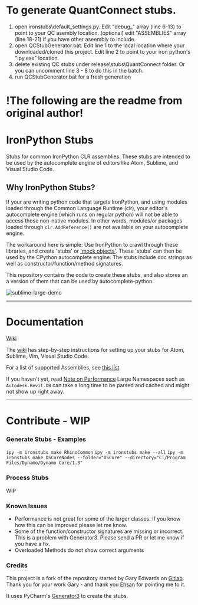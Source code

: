 
# To generate QuantConnect stubs. 
1. open ironstubs\default_settings.py. Edit "debug_" array (line 6-13) to point to your QC asembly location. (optional) edit "ASSEMBLIES" array (line 18-21) if you have other aseembly to include
2. open QCStubGenerator.bat. Edit line 1 to the local location where your downloaded/cloned this project. Edit line 2 to point to your iron python's "ipy.exe" location.
3. delete existing QC stubs under release\stubs\QuantConnect folder. Or you can uncomment line 3 - 8 to do this in the batch.
4. run QCStubGenerator.bat for a fresh generation




# !The following are the readme from original author!

# IronPython Stubs

Stubs for common IronPython CLR assemblies.
These stubs are intended to be used by the autocomplete engine of editors like Atom, Sublime, and Visual Studio Code.

## Why IronPython Stubs?

If your are writing python code that targets IronPython, and using modules loaded through the Common Language Runtime (clr),
your editor's autocomplete engine (which runs on regular python) will not be able to access those non-native modules.
In other words, modules/or packages loaded through `clr.AddReference()` are not available on your autocomplete engine.

The workaround here is simple: Use IronPython to crawl through these libraries,
and create 'stubs' or ['mock objects'](https://en.wikipedia.org/wiki/Mock_object).
These 'stubs' can then be used by the CPython autocomplete engine.
The stubs include doc strings as well as constructor/function/method signatures.

This repository contains the code to create these stubs, and also stores an
a version of them that can be used by autocomplete-python.

![sublime-large-demo](https://github.com/gtalarico/ironpython-stubs/blob/master/docs/sublime/sublime-demo-large.gif)

------------------------------------

# Documentation

[Wiki](https://github.com/gtalarico/ironpython-stubs/wiki)

The [wiki](https://github.com/gtalarico/ironpython-stubs/wiki) has step-by-step instructions for setting up your stubs for Atom, Sublime, Vim, Visual Studio Code.

For a list of supported Assemblies, see [this list](https://github.com/gtalarico/ironpython-stubs/tree/master/logs)

If you haven't yet, read [Note on Performance](https://github.com/gtalarico/ironpython-stubs/wiki/A-Note-on-Performance)
Large Namespaces such as `Autodesk.Revit.DB` can take a long time to be parsed and cached and might not show up right away.

------------------------------------

# Contribute - WIP

### Generate Stubs - Examples
`ipy -m ironstubs make RhinoCommon`
`ipy -m ironstubs make --all`
`ipy -m ironstubs make DSCoreNodes --folder="DSCore" --directory="C:/Program Files/Dynamo/Dynamo Core/1.3"`
### Process Stubs
WIP

### Known Issues
* Performance is not great for some of the larger classes. If you know how this can be improved please let me know.
* Some of the function/constructor signatures are missing or incorrect. This is a problem with Generator3. Please send a PR or let me know if you have a fix.
* Overloaded Methods do not show correct arguments

### Credits
This project is a fork of the repository started by Gary Edwards on [Gitlab](https://gitlab.com/reje/revit-python-stubs).
Thank you for your work Gary - and thank you [Ehsan](https://github.com/eirannejad) for pointing me to it.

It uses PyCharm's [Generator3](https://github.com/JetBrains/intellij-community/blob/master/python/helpers/generator3.py)
to create the stubs.

